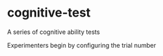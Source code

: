 # cognitive-test
A series of cognitive ability tests

Experimenters begin by configuring the trial number